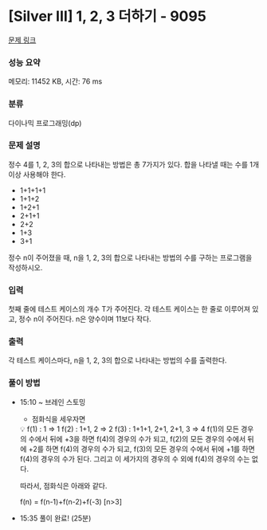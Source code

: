 # [Silver III] 1, 2, 3 더하기 - 9095 

[문제 링크](https://www.acmicpc.net/problem/9095) 

### 성능 요약

메모리: 11452 KB, 시간: 76 ms

### 분류

다이나믹 프로그래밍(dp)

### 문제 설명

<p>정수 4를 1, 2, 3의 합으로 나타내는 방법은 총 7가지가 있다. 합을 나타낼 때는 수를 1개 이상 사용해야 한다.</p>

<ul>
	<li>1+1+1+1</li>
	<li>1+1+2</li>
	<li>1+2+1</li>
	<li>2+1+1</li>
	<li>2+2</li>
	<li>1+3</li>
	<li>3+1</li>
</ul>

<p>정수 n이 주어졌을 때, n을 1, 2, 3의 합으로 나타내는 방법의 수를 구하는 프로그램을 작성하시오.</p>

### 입력 

 <p>첫째 줄에 테스트 케이스의 개수 T가 주어진다. 각 테스트 케이스는 한 줄로 이루어져 있고, 정수 n이 주어진다. n은 양수이며 11보다 작다.</p>

### 출력 

 <p>각 테스트 케이스마다, n을 1, 2, 3의 합으로 나타내는 방법의 수를 출력한다.</p>

### 풀이 방법

- 15:10 ~ 브레인 스토밍
    - 점화식을 세우자면
    
    <aside>
    💡 f(1) : 1 ⇒ 1
    f(2) : 1+1, 2 ⇒ 2
    f(3) : 1+1+1, 2+1, 2+1, 3 ⇒ 4
    f(1)의 모든 경우의 수에서 뒤에 +3을 하면 f(4)의 경우의 수가 되고,
    f(2)의 모든 경우의 수에서 뒤에 +2를 하면 f(4)의 경우의 수가 되고,
    f(3)의 모든 경우의 수에서 뒤에 +1를 하면 f(4)의 경우의 수가 된다.
    그리고 이 세가지의 경우의 수 외에 f(4)의 경우의 수는 없다.
    
    따라서, 점화식은 아래와 같다.
    
    f(n) = f(n-1)+f(n-2)+f(-3)   [n>3]
    
    </aside>
    
- 15:35 풀이 완료!  (25분)

